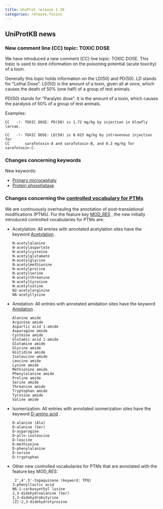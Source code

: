 ```yaml
---
title: UniProt release 1.10
categories: release,Toxins
---
```


## UniProtKB news

### New comment line (CC) topic: TOXIC DOSE

We have introduced a new comment (CC) line topic: TOXIC DOSE. This topic is used to store information on the poisoning potential (acute toxicity) of a toxin.

Generally this topic holds information on the LD(50) and PD(50). LD stands for "Lethal Dose". LD(50) is the amount of a toxin, given all at once, which causes the death of 50% (one half) of a group of test animals.

PD(50) stands for "Paralytic dose". It is the amount of a toxin, which causes the paralysis of 50% of a group of test animals.

Examples:

    CC   -!- TOXIC DOSE: PD(50) is 1.72 mg/kg by injection in blowfly larvae.

    CC   -!- TOXIC DOSE: LD(50) is 0.015 mg/kg by intravenous injection for
    CC       sarafotoxin-A and sarafotoxin-B, and 0.3 mg/kg for sarafotoxin-C.

### Changes concerning keywords

New keywords:

-   [Primary microcephaly](http://www.uniprot.org/keywords/KW-0905)
-   [Protein phosphatase](http://www.uniprot.org/keywords/KW-0904)

  

### Changes concerning the [controlled vocabulary for PTMs](http://www.uniprot.org/docs/ptmlist)

We are continuously overhauling the annotation of post-translational modifications (PTMs). For the feature key [MOD\_RES](http://www.uniprot.org/manual/mod_res) , the new initially introduced controlled vocabularies for PTMs are:

-   Acetylation: All entries with annotated acetylation sites have the keyword [Acetylation](http://www.uniprot.org/keywords/KW-0007) .

        N-acetylalanine
        N-acetylaspartate
        N-acetylcysteine
        N-acetylglutamate
        N-acetylglycine
        N-acetylmethionine
        N-acetylproline
        N-acetylserine
        N-acetylthreonine
        N-acetyltyrosine
        N-acetylvaline
        N2-acetylarginine
        N6-acetyllysine

-   Amidation: All entries with annotated amidation sites have the keyword [Amidation](http://www.uniprot.org/keywords/KW-0027) .

        Alanine amide
        Arginine amide
        Aspartic acid 1-amide
        Asparagine amide
        Cysteine amide
        Glutamic acid 1-amide
        Glutamine amide
        Glycine amide
        Histidine amide
        Isoleucine amide
        Leucine amide
        Lysine amide
        Methionine amide
        Phenylalanine amide
        Proline amide
        Serine amide
        Threonine amide
        Tryptophan amide
        Tyrosine amide
        Valine amide

-   Isomerization: All entries with annotated isomerization sites have the keyword [D-amino acid](http://www.uniprot.org/keywords/KW-0208) .

        D-alanine (Ala)
        D-alanine (Ser)
        D-asparagine
        D-allo-isoleucine
        D-leucine
        D-methionine
        D-phenylalanine
        D-serine
        D-tryptophan

-   Other new controlled vocabularies for PTMs that are annotated with the feature key MOD\_RES:

         2',4',5'-topaquinone (keyword: TPQ)
        3-phenyllactic acid
        N6-1-carboxyethyl lysine
        2,3-didehydroalanine (Ser)
        2,3-didehydrobutyrine
        (Z)-2,3-didehydrotyrosine
